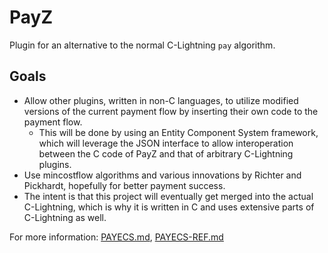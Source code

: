 PayZ
====

Plugin for an alternative to the normal C-Lightning
`pay` algorithm.

Goals
-----

* Allow other plugins, written in non-C languages, to
  utilize modified versions of the current payment flow
  by inserting their own code to the payment flow.
  * This will be done by using an Entity Component System
    framework, which will leverage the JSON interface to
    allow interoperation between the C code of PayZ and
    that of arbitrary C-Lightning plugins.
* Use mincostflow algorithms and various innovations by
  Richter and Pickhardt, hopefully for better payment
  success.
* The intent is that this project will eventually get
  merged into the actual C-Lightning, which is why it is
  written in C and uses extensive parts of C-Lightning as
  well.

For more information: [PAYECS.md](doc/PAYECS.md),
[PAYECS-REF.md](doc/PAYECS-REF.md)
